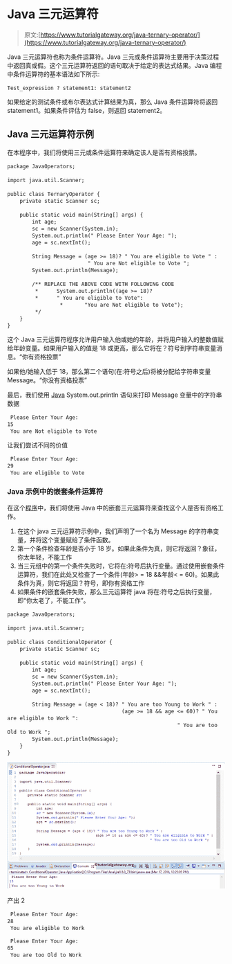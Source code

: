 # Java 三元运算符

> 原文:[https://www.tutorialgateway.org/java-ternary-operator/](https://www.tutorialgateway.org/java-ternary-operator/)

Java 三元运算符也称为条件运算符。Java 三元或条件运算符主要用于决策过程中返回真或假。这个三元运算符返回的语句取决于给定的表达式结果。Java 编程中条件运算符的基本语法如下所示:

```
Test_expression ? statement1: statement2
```

如果给定的测试条件或布尔表达式计算结果为真，那么 Java 条件运算符将返回 statement1。如果条件评估为 false，则返回 statement2。

## Java 三元运算符示例

在本程序中，我们将使用三元或条件运算符来确定该人是否有资格投票。

```
package JavaOperators;

import java.util.Scanner;

public class TernaryOperator {
	private static Scanner sc;

	public static void main(String[] args) {
		int age;
		sc = new Scanner(System.in);
		System.out.println(" Please Enter Your Age: ");
		age = sc.nextInt();

		String Message = (age >= 18)? " You are eligible to Vote " : 
					      " You are Not eligible to Vote ";
		System.out.println(Message);

		/** REPLACE THE ABOVE CODE WITH FOLLOWING CODE
		 * 		System.out.println((age >= 18)? 
		 *		" You are eligible to Vote":
                 *       "You are Not eligible to Vote");
		 */			
	}
}
```

这个 Java 三元运算符程序允许用户输入他或她的年龄，并将用户输入的整数值赋给年龄变量。如果用户输入的值是 18 或更高，那么它将在？符号到字符串变量消息。“你有资格投票”

如果他/她输入低于 18，那么第二个语句(在:符号之后)将被分配给字符串变量 Message。“你没有资格投票”

最后，我们使用 [Java](https://www.tutorialgateway.org/java-tutorial/) System.out.println 语句来打印 Message 变量中的字符串数据

```
 Please Enter Your Age: 
15
 You are Not eligible to Vote 
```

让我们尝试不同的价值

```
 Please Enter Your Age: 
29
 You are eligible to Vote
```

### Java 示例中的嵌套条件运算符

在这个[程序](https://www.tutorialgateway.org/learn-java-programs/)中，我们将使用 Java 中的嵌套三元运算符来查找这个人是否有资格工作。

1.  在这个 java 三元运算符示例中，我们声明了一个名为 Message 的字符串变量，并将这个变量赋给了条件函数。
2.  第一个条件检查年龄是否小于 18 岁。如果此条件为真，则它将返回？象征，你太年轻，不能工作
3.  当三元组中的第一个条件失败时，它将在:符号后执行变量。通过使用嵌套条件运算符，我们在此处又检查了一个条件(年龄> = 18 &&年龄< = 60)。如果此条件为真，则它将返回？符号，即你有资格工作
4.  如果条件的嵌套条件失败，那么三元运算符 java 将在:符号之后执行变量，即“你太老了，不能工作”。

```
package JavaOperators;

import java.util.Scanner;

public class ConditionalOperator {
	private static Scanner sc;

	public static void main(String[] args) {
		int age;
		sc = new Scanner(System.in);
		System.out.println(" Please Enter Your Age: ");
		age = sc.nextInt();

		String Message = (age < 18)? " You are too Young to Work " :
                    		  	     (age >= 18 && age <= 60)? " You are eligible to Work ": 
                    				      		       " You are too Old to Work ";
		System.out.println(Message);
	}
}
```

![Java Ternary Operator 3](img/8e0a641777609c6be90e1093517eeede.png)

产出 2

```
 Please Enter Your Age: 
28
 You are eligible to Work
```

```
 Please Enter Your Age: 
65
 You are too Old to Work 
```